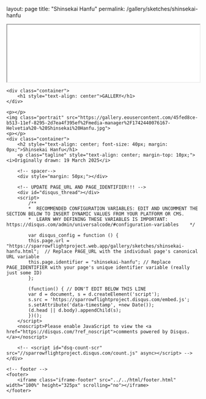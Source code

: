 layout: page
title: "Shinsekai Hanfu"
permalink: /gallery/sketches/shinsekai-hanfu

<!DOCTYPE html>
<html>
    <!-- header -->
	<head>
        <title>Shinsekai Hanfu | Sparrow Flight</title>
		<link rel="icon" type="image/png" href="../../img/favicon.png">
        <link rel="stylesheet" type="text/css" href="../../styles/global.css">
        <meta name="description" content="Artwork of the Flight.">
        <meta name="viewport" content="width=device-width, initial-scale=1.0">
        <meta http-equiv='cache-control' content='no-cache, no-store, must-revalidate'>
        <meta http-equiv='expires' content='0'>
        <meta http-equiv='pragma' content='no-cache'>
        <iframe class="iframe-header" src="../../html/header.html" width="100%" scrolling="no"></iframe>
    </head>

    <div class="container">
        <h1 style="text-align: center">GALLERY</h1>
    </div>

    <p></p>
    <img class="portrait" src="https://gallery.eousercontent.com/45fed8ce-b513-11ef-8295-2d7ea4f395ef%2Fmedia-manager%2F1742440076167-Helvetia%20-%20Shinsekai%20Hanfu.jpg">
    <p></p>
    <div class="container">
        <h2 style="text-align: center; font-size: 40px; margin: 0px;">Shinsekai Hanfu</h1>
        <p class="tagline" style="text-align: center; margin-top: 10px;"><i>Originally drawn: 19 March 2025</i>

        <!-- spacer-->
        <div style="margin: 50px;"></div>

        <!-- UPDATE PAGE_URL AND PAGE_IDENTIFIER!!! -->
        <div id="disqus_thread"></div>
        <script>
            /**
            *  RECOMMENDED CONFIGURATION VARIABLES: EDIT AND UNCOMMENT THE SECTION BELOW TO INSERT DYNAMIC VALUES FROM YOUR PLATFORM OR CMS.
            *  LEARN WHY DEFINING THESE VARIABLES IS IMPORTANT: https://disqus.com/admin/universalcode/#configuration-variables    */
            
            var disqus_config = function () {
            this.page.url = "https://sparrowflightproject.web.app/gallery/sketches/shinsekai-hanfu.html";  // Replace PAGE_URL with the individual page's canonical URL variable
            this.page.identifier = "shinsekai-hanfu"; // Replace PAGE_IDENTIFIER with your page's unique identifier variable (really just some ID)
            };
            
            (function() { // DON'T EDIT BELOW THIS LINE
            var d = document, s = d.createElement('script');
            s.src = 'https://sparrowflightproject.disqus.com/embed.js';
            s.setAttribute('data-timestamp', +new Date());
            (d.head || d.body).appendChild(s);
            })();
        </script>
        <noscript>Please enable JavaScript to view the <a href="https://disqus.com/?ref_noscript">comments powered by Disqus.</a></noscript>

        <!-- <script id="dsq-count-scr" src="//sparrowflightproject.disqus.com/count.js" async></script> -->
    </div>

    <!-- footer -->
    <footer>
        <iframe class="iframe-footer" src="../../html/footer.html" width="100%" height="325px" scrolling="no"></iframe>
    </footer>
</html>